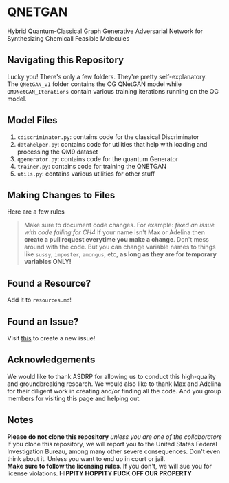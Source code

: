 # QNETGAN 
Hybrid Quantum-Classical Graph Generative Adversarial Network for Synthesizing Chemicall Feasible Molecules

## Navigating this Repository
Lucky you! There's only a few folders. They're pretty self-explanatory.    
The `QNetGAN_v1` folder contains the OG QNetGAN model while `QM9NetGAN_Iterations` contain various training iterations running on the OG model.

## Model Files
1. `cdiscriminator.py`: contains code for the classical Discriminator
2. `datahelper.py`: contains code for utilities that help with loading and processing the QM9 dataset
3. `qgenerator.py`: contains code for the quantum Generator
4. `trainer.py`: contains code for training the QNETGAN 
5. `utils.py`: contains various utilities for other stuff

## Making Changes to Files
Here are a few rules
> Make sure to document code changes. For example: *fixed an issue with code failing for CH4*
> If your name isn't Max or Adelina then **create a pull request everytime you make a change**.
> Don't mess around with the code. But you can change variable names to things like `sussy`, `imposter`, `amongus`, etc, **as long as they are for temporary variables ONLY!**

## Found a Resource?
Add it to `resources.md`!

## Found an Issue?
Visit [this](https://github.com/Top-Gun-Maxverick/summer2022qc/issues/new) to create a new issue!

## Acknowledgements
We would like to thank ASDRP for allowing us to conduct this high-quality and groundbreaking research. We would also like to thank Max and Adelina for their diligent work in creating and/or finding all the code. And you group members for visiting this page and helping out.

## Notes
**Please do not clone this repository** *unless you are one of the collaborators*
If you clone this repository, we will report you to the United States Federal Investigation Bureau, among many other severe consequences. Don't even think about it. Unless you want to end up in court or jail.     
**Make sure to follow the licensing rules**. If you don't, we will sue you for license violations.
**HIPPITY HOPPITY FUCK OFF OUR PROPERTY**
